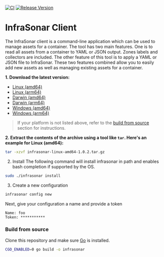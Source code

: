 [![CI](https://github.com/infrasonar/infrasonar-cli/workflows/CI/badge.svg)](https://github.com/infrasonar/infrasonar-cli/actions)
[![Release Version](https://img.shields.io/github/release/infrasonar/infrasonar-cli)](https://github.com/infrasonar/infrasonar-cli/releases)


# InfraSonar Client

The InfraSonar client is a command-line application which can be used to manage assets for a container. The tool has two main features. One is to read all assets from a container to YAML or JSON output. Zones labels and collectors are included. The other feature of this tool is to apply a YAML or JSON file to InfraSonar. These two features combined allow you to easily add new assets as well as managing existing assets for a container.

**1. Download the latest version:**

- [Linux (amd64)](https://github.com/infrasonar/infrasonar-cli/releases/download/v1.0.2/infrasonar-linux-amd64-1.0.2.tar.gz)
- [Linux (arm64)](https://github.com/infrasonar/infrasonar-cli/releases/download/v1.0.2/infrasonar-linux-arm64-1.0.2.tar.gz)
- [Darwin (amd64)](https://github.com/infrasonar/infrasonar-cli/releases/download/v1.0.2/infrasonar-darwin-amd64-1.0.2.tar.gz)
- [Darwin (arm64)](https://github.com/infrasonar/infrasonar-cli/releases/download/v1.0.2/infrasonar-darwin-arm64-1.0.2.tar.gz)
- [Windows (amd64)](https://github.com/infrasonar/infrasonar-cli/releases/download/v1.0.2/infrasonar-windows-amd64-1.0.2.zip)
- [Windows (arm64)](https://github.com/infrasonar/infrasonar-cli/releases/download/v1.0.2/infrasonar-windows-arm64-1.0.2.zip)

> If your platform is not listed above, refer to the [build from source](#build-from-source) section for instructions.

**2. Extract the contents of the archive using a tool like `tar`. Here's an example for Linux (amd64):**
```bash
tar -xzvf infrasonar-linux-amd64-1.0.2.tar.gz
```

2. Install
The following command will install infrasonar in path and enables bash completion if supported by the OS.

```bash
sudo ./infrasonar install
```

3. Create a new configuration

```bash
infrasonar config new
```

Next, give your configuration a name and provide a token

```
Name: foo
Token: ***********
```

### Build from source
Clone this repository and make sure [Go](https://golang.google.cn) is installed.

```bash
CGO_ENABLED=0 go build -o infrasonar
```
